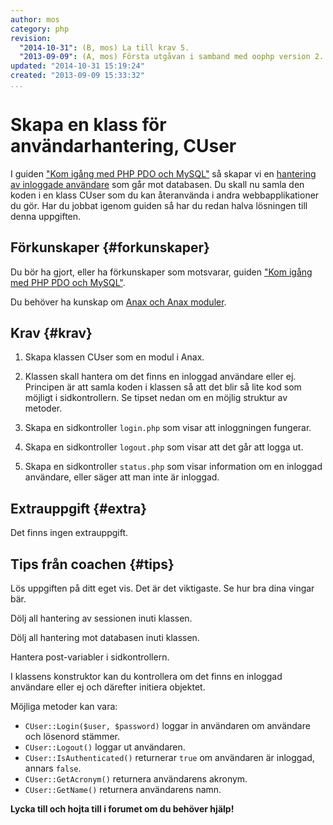 ```yaml
---
author: mos
category: php
revision:
  "2014-10-31": (B, mos) La till krav 5.
  "2013-09-09": (A, mos) Första utgåvan i samband med oophp version 2.
updated: "2014-10-31 15:19:24"
created: "2013-09-09 15:33:32"
...
```

Skapa en klass för användarhantering, CUser
==================================

I guiden ["Kom igång med PHP PDO och MySQL"](kunskap/kom-igang-med-php-pdo-och-mysql) så skapar vi en [hantering av inloggade användare](kunskap/kom-igang-med-php-pdo-och-mysql#login) som går mot databasen. Du skall nu samla den koden i en klass CUser som du kan återanvända i andra webbapplikationer du gör. Har du jobbat igenom guiden så har du redan halva lösningen till denna uppgiften.

<!--more-->



Förkunskaper {#forkunskaper}
-----------------------

Du bör ha gjort, eller ha förkunskaper som motsvarar, guiden ["Kom igång med PHP PDO och MySQL"](kunskap/kom-igang-med-php-pdo-och-mysql). 

Du behöver ha kunskap om [Anax och Anax moduler](kunskap/anax-en-hallbar-struktur-for-dina-webbapplikationer).



Krav {#krav}
-----------------------

1. Skapa klassen CUser som en modul i Anax. 

2. Klassen skall hantera om det finns en inloggad användare eller ej. Principen är att samla koden i klassen så att det blir så lite kod som möjligt i sidkontrollern. Se tipset nedan om en möjlig struktur av metoder.

3. Skapa en sidkontroller `login.php` som visar att inloggningen fungerar.

4. Skapa en sidkontroller `logout.php` som visar att det går att logga ut.

5. Skapa en sidkontroller `status.php` som visar information om en inloggad användare, eller säger att man inte är inloggad.



Extrauppgift {#extra}
-----------------------

Det finns ingen extrauppgift.



Tips från coachen {#tips}
-----------------------

Lös uppgiften på ditt eget vis. Det är det viktigaste. Se hur bra dina vingar bär.

Dölj all hantering av sessionen inuti klassen.

Dölj all hantering mot databasen inuti klassen.

Hantera post-variabler i sidkontrollern.

I klassens konstruktor kan du kontrollera om det finns en inloggad användare eller ej och därefter initiera objektet.

Möjliga metoder kan vara:

* `CUser::Login($user, $password)` loggar in användaren om användare och lösenord stämmer.
* `CUser::Logout()` loggar ut användaren.
* `CUser::IsAuthenticated()` returnerar `true` om användaren är inloggad, annars `false`.
* `CUser::GetAcronym()` returnera användarens akronym.
* `CUser::GetName()` returnera användarens namn.

**Lycka till och hojta till i forumet om du behöver hjälp!**




